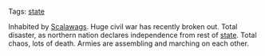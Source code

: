Tags: [state](States)

Inhabited by [Scalawags](Scalawags). Huge civil war has recently broken out. Total disaster, as northern nation declares independence from rest of [state](States). Total chaos, lots of death. Armies are assembling and marching on each other.